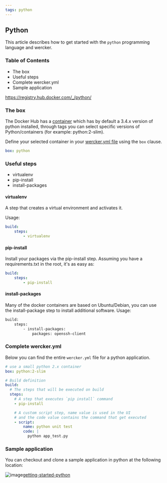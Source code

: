 ```yaml
---
tags: python
---
```


## Python

This article describes how to get started with the `python` programming
language and wercker.

### Table of Contents

* The box
* Useful steps
* Complete wercker.yml
* Sample application

https://registry.hub.docker.com/_/python/

### The box

The Docker Hub has a
[container](https://registry.hub.docker.com/_/python/) which has by default a 3.4.x version of python installed, through tags you can select specific versions of Python/containers (for example: python:2-slim).

Define your selected container in your [wercker.yml
file](/learn/wercker-yml/01_introduction.html) using the `box` clause.

```yaml
box: python
```

### Useful steps

* virtualenv
* pip-install
* install-packages

#### virtualenv

A step that creates a virtual environment and activates it.

Usage:
```yaml
build:
    steps:
        - virtualenv
```


#### pip-install

Install your packages via the pip-install step. Assuming you have a requirements.txt in the root, it's
as easy as:

```yaml
build:
    steps:
        - pip-install
```

#### install-packages

Many of the docker containers are based on Ubuntu/Debian, you can use the install-package step
to install additional software. Usage:

```sh
build:
    steps:
        - install-packages:
            packages: openssh-client
```

### Complete wercker.yml

Below you can find the entire `wercker.yml` file for a python application.

```yaml
# use a small python 2.x container
box: python:2-slim

# Build definition
build:
  # The steps that will be executed on build
  steps:
    # A step that executes `pip install` command
    - pip-install

    # A custom script step, name value is used in the UI
    # and the code value contains the command that get executed
    - script:
        name: python unit test
        code: |
          python app_test.py
```

### Sample application

You can checkout and clone a sample application in python at the
following location:

![image](/images/github-icon.svg)[getting-started-python](http://github.com/wercker/getting-started-python)
